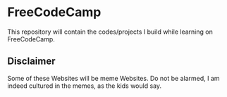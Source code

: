 # FreeCodeCamp

This repository will contain the codes/projects I build while learning on FreeCodeCamp.

## Disclaimer

Some of these Websites will be meme Websites. Do not be alarmed, I am indeed
cultured in the memes, as the kids would say.

